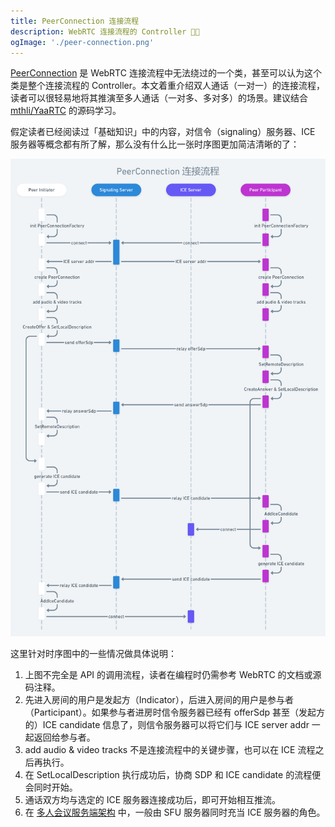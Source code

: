 ```yaml
---
title: PeerConnection 连接流程
description: WebRTC 连接流程的 Controller 👨‍💼
ogImage: './peer-connection.png'
---
```


[PeerConnection](https://webrtc.googlesource.com/src/+/refs/heads/master/pc/peer_connection.h) 是 WebRTC 连接流程中无法绕过的一个类，甚至可以认为这个类是整个连接流程的 Controller。本文着重介绍双人通话（一对一）的连接流程，读者可以很轻易地将其推演至多人通话（一对多、多对多）的场景。建议结合 [mthli/YaaRTC](https://github.com/mthli/YaaRTC) 的源码学习。

假定读者已经阅读过「基础知识」中的内容，对信令（signaling）服务器、ICE 服务器等概念都有所了解，那么没有什么比一张时序图更加简洁清晰的了：

![](./peer-connection.png)

这里针对时序图中的一些情况做具体说明：

1. 上图不完全是 API 的调用流程，读者在编程时仍需参考 WebRTC 的文档或源码注释。
2. 先进入房间的用户是发起方（Indicator），后进入房间的用户是参与者（Participant）。如果参与者进房时信令服务器已经有 offerSdp 甚至（发起方的）ICE candidate 信息了，则信令服务器可以将它们与 ICE server addr 一起返回给参与者。
3. add audio & video tracks 不是连接流程中的关键步骤，也可以在 ICE 流程之后再执行。
5. 在 SetLocalDescription 执行成功后，协商 SDP 和 ICE candidate 的流程便会同时开始。
6. 通话双方均与选定的 ICE 服务器连接成功后，即可开始相互推流。
7. 在 [多人会议服务端架构](https://webrtc.mthli.com/basic/mesh-mcu-sfu/) 中，一般由 SFU 服务器同时充当 ICE 服务器的角色。
